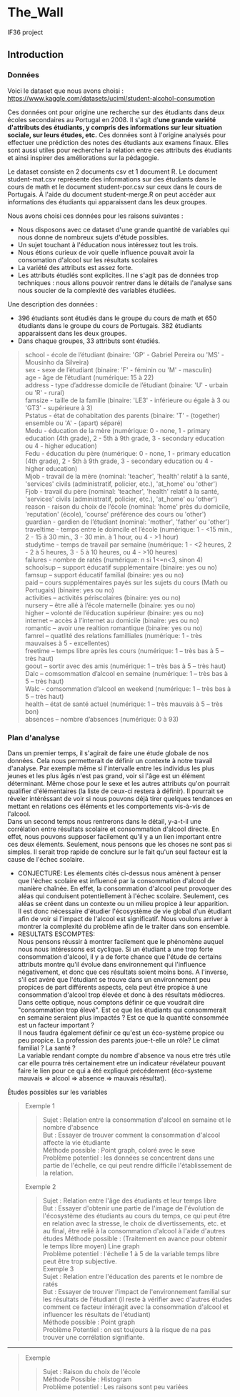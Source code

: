 
# The_Wall  
IF36 project  
  
  
## Introduction  

### Données  

Voici le dataset que nous avons choisi : https://www.kaggle.com/datasets/uciml/student-alcohol-consumption  
  
Ces données ont pour origine une recherche sur des étudiants dans deux écoles secondaires au Portugal en 2008. Il s'agit d'**une grande variété d'attributs des étudiants, y compris des informations sur leur situation sociale, sur leurs études, etc.** Ces données sont à l'origine analysés pour effectuer une prédiction des notes des étudiants aux examens finaux. Elles sont aussi utiles pour rechercher la relation entre ces attributs des étudiants et ainsi inspirer des améliorations sur la pédagogie.   
  
Le dataset consiste en 2 documents csv et 1 document R. Le document student-mat.csv représente des informations sur des étudiants dans le cours de math et le document student-por.csv sur ceux dans le cours de Portugais. À l'aide du document student-merge.R on peut accéder aux informations des étudiants qui apparaissent dans les deux groupes.   
  
Nous avons choisi ces données pour les raisons suivantes :   
+ Nous disposons avec ce dataset d'une grande quantité de variables qui nous donne de nombreux sujets d'étude possibles.   
+ Un sujet touchant à l'éducation nous intéressez tout les trois.
+ Nous étions curieux de voir quelle influence pouvait avoir la consomation d'alcool sur les résultats scolaires
+ La variété des attributs est assez forte.
+ Les attributs étudiés sont explicites. Il ne s'agit pas de données trop techniques : nous allons pouvoir rentrer dans le détails de l'analyse sans nous soucier de la complexité des variables étudiées.
  
Une description des données :    
+ 396 étudiants sont étudiés dans le groupe du cours de math et 650 étudiants dans le groupe du cours de Portugais. 382 étudiants apparaissent dans les deux groupes.   
+ Dans chaque groupes, 33 attributs sont étudiés.   
> school - école de l’étudiant (binaire: 'GP' - Gabriel Pereira ou 'MS' - Mousinho da Silveira)  
> sex - sexe de l’étudiant (binaire: 'F' - féminin ou 'M' - masculin)  
> age - âge de l’étudiant (numérique: 15 à 22)  
> address - type d’addresse domicile de l’étudiant (binaire: 'U' - urbain ou 'R' - rural)  
> famsize - taille de la famille (binaire: 'LE3' - inférieure ou égale à 3 ou 'GT3' - supérieure à 3)  
> Pstatus - état de cohabitation des parents (binaire: 'T' - (together) ensemble ou 'A' - (apart) séparé)  
> Medu - éducation de la mère (numérique: 0 - none, 1 - primary education (4th grade), 2 - 5th à 9th grade, 3 - secondary education ou 4 - higher education)  
> Fedu - éducation du père (numérique: 0 - none, 1 - primary education (4th grade), 2 - 5th à 9th grade, 3 - secondary education ou 4 - higher education)  
> Mjob - travail de la mère (nominal: 'teacher', 'health' relatif à la santé, 'services' civils (administratif, policier, etc.), 'at_home' ou 'other')  
> Fjob - travail du père (nominal: 'teacher', 'health' relatif à la santé, 'services' civils (administratif, policier, etc.), 'at_home' ou 'other')  
> reason - raison du choix de l’école (nominal: 'home' près du domicile, 'reputation' (école), 'course' préférence des cours ou 'other')  
> guardian - gardien de l’étudiant (nominal: 'mother', 'father' ou 'other')  
> traveltime - temps entre le doimcile et l’école (numérique: 1 - <15 min., 2 - 15 à 30 min., 3 - 30 min. à 1 hour, ou 4 - >1 hour)  
> studytime - temps de travail par semaine (numérique: 1 - <2 heures, 2 - 2 à 5 heures, 3 - 5 à 10 heures, ou 4 - >10 heures)  
> failures - nombre de ratés (numérique: n si 1<=n<3, sinon 4)  
> schoolsup – support éducatif supplémentaire (binaire: yes ou no)  
> famsup – support éducatif familial (binaire: yes ou no)  
> paid – cours supplémentaires payés sur les sujets du cours (Math ou Portugais) (binaire: yes ou no)  
> activities – activités périscolaires (binaire: yes ou no)  
> nursery – être allé à l’école maternelle (binaire: yes ou no)  
> higher – volonté de l’éducation supérieur (binaire: yes ou no)  
> internet – accès à l’internet au domicile (binaire: yes ou no)  
> romantic – avoir une realtion romantique (binaire: yes ou no)  
> famrel – quatlité des relations familliales (numérique: 1 - très mauvaises à 5 - excellentes)  
> freetime – temps libre après les cours (numérique: 1 – très bas à 5 – très haut)  
> goout – sortir avec des amis (numérique: 1 – très bas à 5 – très haut)  
> Dalc – comsommation d’alcool en semaine (numérique: 1 – très bas à 5 – très haut)  
> Walc - comsommation d’alcool en weekend (numérique: 1 – très bas à 5 – très haut)  
> health – état de santé actuel (numérique: 1 – très mauvais à 5 – très bon)  
> absences – nombre d’absences (numérique: 0 à 93)  

### Plan d'analyse  

Dans un premier temps, il s'agirait de faire une étude globale de nos données. Cela nous permetterait de définir un contexte à notre travail d'analyse. Par exemple même si l'intervalle entre les individus les plus jeunes et les plus âgés n'est pas grand, voir si l'âge est un élément déterminant. Même chose pour le sexe et les autres attributs qu'on pourrait qualifier d'élémentaires (la liste de ceux-ci restera à définir). Il pourrait se réveler intéréssant de voir si nous pouvons déjà tirer quelques tendances en mettant en relations ces éléments et les comportements vis-à-vis de l'alcool.  
Dans un second temps nous rentrerons dans le détail, y-a-t-il une corrélation entre résultats scolaire et consommation d'alcool directe. En effet, nous pouvons supposer facilement qu'il y a un lien important entre ces deux élements. Seulement, nous pensons que les choses ne sont pas si simples. Il serait trop rapide de conclure sur le fait qu'un seul facteur est la cause de l'échec scolaire. 
+ CONJECTURE:
Les élements cités ci-dessus nous amènent à penser que l'échec scolaire est influencé par la consommation d'alcool de manière chaînée. En effet, la consommation d'alcool peut provoquer des aléas qui conduisent potentiellement à l'échec scolaire. Seulement, ces aléas se créent dans un contexte ou un milieu propice à leur apparition. Il est donc nécessaire d'étudier l'écosystème de vie global d'un étudiant afin de voir si l'impact de l'alcool est significatif. Nous voulons arriver à montrer la complexité du problème afin de le traiter dans son ensemble.
+ RESULTATS ESCOMPTES:  
Nous pensons réussir à montrer facilement que le phénomène auquel nous nous intéressons est cyclique. Si un étudiant a une trop forte consommation d'alcool, il y a de forte chance que l'étude de certains attributs montre qu'il évolue dans environnement qui l'influence négativement, et donc que ces résultats soient moins bons. A l'inverse, s'il est avéré que l'étudiant se trouve dans un environnement peu propices de part différents aspects, cela peut être propice à une consommation d'alcool trop élevée et donc à des résultats médiocres.  
Dans cette optique, nous comptons définir ce que voudrait dire "consommation trop élevé". Est ce que les étudiants qui consommerait en semaine seraient plus impactés ? Est ce que la quantité consommée est un facteur important ?  
Il nous faudra également définir ce qu'est un éco-système propice ou peu propice. La profession des parents joue-t-elle un rôle? Le climat familial ? La santé ?  
La variable rendant compte du nombre d'absence va nous etre trés utile car elle pourra trés certainement etre un indicateur révélateur pouvant faire le lien pour ce qui a été expliqué précédement (éco-systeme mauvais => alcool => absence => mauvais résultat).  

Études possibles sur les variables  
> Exemple 1  
> > Sujet : Relation entre la consommation d'alcool en semaine et le nombre d'absence   
> > But : Essayer de trouver comment la consommation d'alcool affecte la vie étudiante    
> > Méthode possible : Point graph, coloré avec le sexe  
> > Problème potentiel : les données se concentrent dans une partie de l'échelle, ce qui peut rendre difficile l'établissement de la relation.   
>   
> Exemple 2  
> > Sujet : Relation entre l'âge des étudiants et leur temps libre   
> > But : Essayer d'obtenir une partie de l'image de l'évolution de l'écosystème des étudiants au cours du temps, ce qui peut être en relation avec la stresse, le choix de divertissements, etc. et au final, être relié à la consommation d'alcool à l'aide d'autres études
> > Méthode possible : (Traitement en avance pour obtenir le temps libre moyen) Line graph  
> > Problème potentiel :  l'échelle 1 à 5 de la variable temps libre peut être trop subjective.   
> Exemple 3  
> > Sujet : Relation entre l'éducation des parents et le nombre de ratés  
> > But : Essayer de trouver l'impact de l'environnement familial sur les résultats de l'étudiant (il reste à vérifier avec d'autres études comment ce facteur intéragit avec la consommation d'alcool et influencer les résultats de l'étudiant)  
> > Méthode possible : Point graph  
> > Problème Potentiel : on est toujours à la risque de na pas trouver une corrélation signifiante.   
***  
> Exemple  
> > Sujet : Raison du choix de l'école  
> > Méthode Possible :  Histogram  
> > Problème potentiel :  Les raisons sont peu variées
